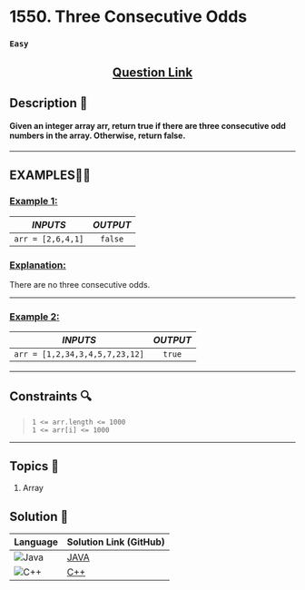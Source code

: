 # 1550. Three Consecutive Odds

### `Easy`


<h2 align="center">
<a href="https://leetcode.com/problems/three-consecutive-odds/?envType=daily-question&envId=2024-07-01"><strong>Question Link</strong></a>
</h2>


## Description 📑

#### Given an integer array arr, return true if there are three consecutive odd numbers in the array. Otherwise, return false.

---

## **EXAMPLES**💫✨ </br>

<h3>

<ins>**Example 1**:</ins> </br>

| _INPUTS_ | _OUTPUT_ |
| :-----------: | :-----------: |
|  `arr = [2,6,4,1]` | `false` |
</h3>

<h3>
<ins>Explanation:</ins>
</h3>

There are no three consecutive odds.
___
<h3>

<ins>**Example 2**:</ins> </br>

| _INPUTS_ | _OUTPUT_ |
| :-----------: | :-----------: |
| `arr = [1,2,34,3,4,5,7,23,12]` |  `true` |

</h3>

___

## Constraints 🔍

> `1 <= arr.length <= 1000`</br>
> `1 <= arr[i] <= 1000`
___

## Topics 📝

1. Array

## Solution 📃

|  Language   |  Solution Link (GitHub) |
| ------------- | ------------- |
|  ![Java](https://img.shields.io/badge/java-%23ED8B00.svg?style=flat&logo=openjdk&logoColor=white)  | [JAVA](https://github.com/Purnima47/Leetcode-Solutions/blob/main/%F0%9F%9F%A2%20Easy/1550-Three%20Consecutive%20Odds/_1550ThreeConsecutiveOdds.java) |
|  ![C++](https://img.shields.io/badge/c++-%2300599C.svg?style=plastic&logo=c%2B%2B&logoColor=white)  | [C++](https://github.com/Purnima47/Leetcode-Solutions/blob/main/%F0%9F%9F%A2%20Easy/1550-Three%20Consecutive%20Odds/_1550ThreeConsecutiveOdds.cpp)  |
